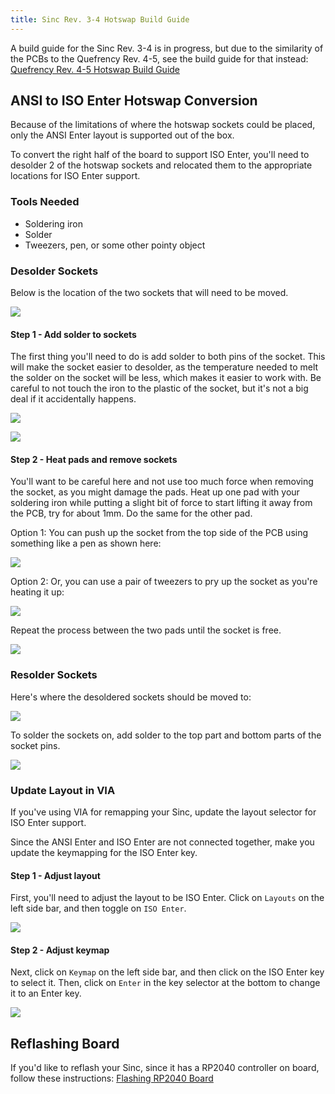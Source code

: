 ```yaml
---
title: Sinc Rev. 3-4 Hotswap Build Guide
---
```


A build guide for the Sinc Rev. 3-4 is in progress, but due to the similarity of the PCBs to the Quefrency Rev. 4-5, see the build guide for that instead: [Quefrency Rev. 4-5 Hotswap Build Guide](quefrency-hotswap-build-guide.md)

## ANSI to ISO Enter Hotswap Conversion

Because of the limitations of where the hotswap sockets could be placed, only the ANSI Enter layout is supported out of the box.

To convert the right half of the board to support ISO Enter, you'll need to desolder 2 of the hotswap sockets and relocated them to the appropriate locations for ISO Enter support.

### Tools Needed

- Soldering iron
- Solder
- Tweezers, pen, or some other pointy object

### Desolder Sockets

Below is the location of the two sockets that will need to be moved.

![](./assets/images/sinc-rev3/IMG_2813.jpg)

#### Step 1 - Add solder to sockets

The first thing you'll need to do is add solder to both pins of the socket. This will make the socket easier to desolder, as the temperature needed to melt the solder on the socket will be less, which makes it easier to work with. Be careful to not touch the iron to the plastic of the socket, but it's not a big deal if it accidentally happens.

![](./assets/images/sinc-rev3/IMG_2814.jpg)

![](./assets/images/sinc-rev3/IMG_2815.jpg)

#### Step 2 - Heat pads and remove sockets

You'll want to be careful here and not use too much force when removing the socket, as you might damage the pads. Heat up one pad with your soldering iron while putting a slight bit of force to start lifting it away from the PCB, try for about 1mm. Do the same for the other pad.

Option 1: You can push up the socket from the top side of the PCB using something like a pen as shown here: 

![](./assets/images/sinc-rev3/IMG_2816.jpg)

Option 2: Or, you can use a pair of tweezers to pry up the socket as you're heating it up:

![](./assets/images/sinc-rev3/IMG_2818.jpg)

Repeat the process between the two pads until the socket is free.

![](./assets/images/sinc-rev3/IMG_2817.jpg)

### Resolder Sockets

Here's where the desoldered sockets should be moved to:

![](./assets/images/sinc-rev3/IMG_2824.jpg)

To solder the sockets on, add solder to the top part and bottom parts of the socket pins.

![](./assets/images/sinc-rev3/IMG_2824x.jpg)

### Update Layout in VIA

If you've using VIA for remapping your Sinc, update the layout selector for ISO Enter support.

Since the ANSI Enter and ISO Enter are not connected together, make you update the keymapping for the ISO Enter key.

#### Step 1 - Adjust layout

First, you'll need to adjust the layout to be ISO Enter. Click on `Layouts` on the left side bar, and then toggle on `ISO Enter`.

![](./assets/images/sinc-rev3/via-layout.jpg)

#### Step 2 - Adjust keymap

Next, click on `Keymap` on the left side bar, and then click on the ISO Enter key to select it. Then, click on `Enter` in the key selector at the bottom to change it to an Enter key.

![](./assets/images/sinc-rev3/via-keymap.jpg)

## Reflashing Board

If you'd like to reflash your Sinc, since it has a RP2040 controller on board, follow these instructions: [Flashing RP2040 Board](flashing-firmware#rp2040-board-uf2-bootloader)